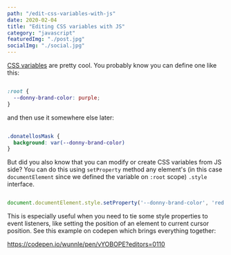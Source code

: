 ```yaml
---
path: "/edit-css-variables-with-js"
date: 2020-02-04
title: "Editing CSS variables with JS"
category: "javascript"
featuredImg: "./post.jpg"
socialImg: "./social.jpg"
---
```



[CSS variables](https://developer.mozilla.org/en-US/docs/Web/CSS/Using_CSS_custom_properties) are pretty cool. You probably know you can define one like this:

```css

:root {
  --donny-brand-color: purple;
}

```

and then use it somewhere else later:

```css

.donatellosMask {
  background: var(--donny-brand-color)
}

```
But did you also know that you can modify or create CSS variables from JS side? You can do this using `setProperty` method any element's (in this case `documentElement` since we defined the variable on `:root` scope) `.style` interface.


```js

document.documentElement.style.setProperty('--donny-brand-color', 'red')

```


This is especially useful when you need to tie some style properties to event listeners, like setting the position of an element to current cursor position. See this example on codepen which brings everything together:

https://codepen.io/wunnle/pen/vYOBOPE?editors=0110